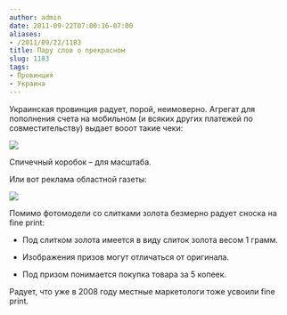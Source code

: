 ```yaml
---
author: admin
date: 2011-09-22T07:00:16-07:00
aliases:
- /2011/09/22/1183
title: Пару слов о прекрасном
slug: 1183
tags:
- Провинция
- Украина
---
```


Украинская провинция радует, порой, неимоверно. Агрегат для пополнения счета на мобильном (и всяких других платежей по совместительству) выдает вооот такие чеки:

[![](/2011/09/IMG_7334-300x267.jpg)](/2011/09/IMG_7334.jpg)

Спичечный коробок – для масштаба.

Или вот реклама областной газеты:

[![](/2011/09/2011-09-21-11.21.49-213x300.jpg)](/2011/09/2011-09-21-11.21.49.jpg)

Помимо фотомодели со слитками золота безмерно радует сноска на fine print:

  * Под слитком золота имеется в виду слиток золота весом 1 грамм.

  * Изображения призов могут отличаться от оригинала.

  * Под призом понимается покупка товара за 5 копеек.

Радует, что уже в 2008 году местные маркетологи тоже усвоили fine print.
